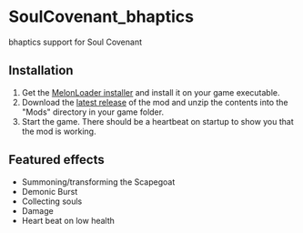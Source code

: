 # SoulCovenant_bhaptics
bhaptics support for Soul Covenant

## Installation
1. Get the [MelonLoader installer](https://melonwiki.xyz/#/?id=automated-installation) and install it on your game executable.
2. Download the [latest release](https://github.com/floh-bhaptics/SoulCovenant_bhaptics/releases/latest/download/SoulCovenant_bhaptics.zip) of the mod and unzip the contents into the "Mods" directory in your game folder.
3. Start the game. There should be a heartbeat on startup to show you that the mod is working.

## Featured effects
- Summoning/transforming the Scapegoat
- Demonic Burst
- Collecting souls
- Damage
- Heart beat on low health
